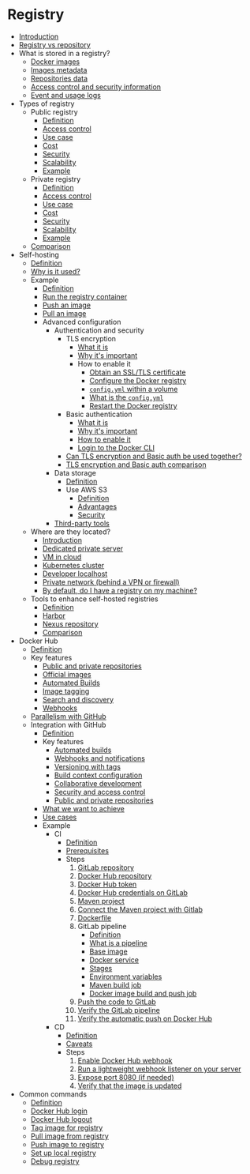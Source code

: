 # Registry

- [Introduction](intro/intro.md)
- [Registry vs repository](registry-vs-repo/registry_vs_repo.md)
- What is stored in a registry?
  - [Docker images](what-stored/image/image.md)
  - [Images metadata](what-stored/metadata/metadata.md)
  - [Repositories data](what-stored/repository/repository.md)
  - [Access control and security information](what-stored/access-control/access_control.md)
  - [Event and usage logs](what-stored/log/log.md)
- Types of registry
  - Public registry
    - [Definition](type/public/definition/definition.md)
    - [Access control](type/public/access-control/access_control.md)
    - [Use case](type/public/use-case/use_case.md)
    - [Cost](type/public/cost/cost.md)
    - [Security](type/public/security/security.md)
    - [Scalability](type/public/scalability/scalability.md)
    - [Example](type/public/example/example.md)
  - Private registry
    - [Definition](type/private/definition/definition.md)
    - [Access control](type/private/access-control/access_control.md)
    - [Use case](type/private/use-case/use_case.md)
    - [Cost](type/private/cost/cost.md)
    - [Security](type/private/security/security.md)
    - [Scalability](type/private/scalability/scalability.md)
    - [Example](type/private/example/example.md)
  - [Comparison](type/comparison/comparison.md)
- Self-hosting
  - [Definition](self-hosting/definition/definition.md)
  - [Why is it used?](self-hosting/why-used/why_used.md)
  - Example
    - [Definition](self-hosting/example/definition/definition.md)
    - [Run the registry container](self-hosting/example/run/run.md)
    - [Push an image](self-hosting/example/push/push.md)
    - [Pull an image](self-hosting/example/pull/pull.md)
    - Advanced configuration
      - Authentication and security
        - TLS encryption
          - [What it is](self-hosting/example/advanced-config/authentication/tls-encryption/what-is/what_is.md)
          - [Why it's important](self-hosting/example/advanced-config/authentication/tls-encryption/why-important/why_important.md)
          - How to enable it
            - [Obtain an SSL/TLS certificate](self-hosting/example/advanced-config/authentication/tls-encryption/how-enable/obtain-certificate/obtain_certificate.md)
            - [Configure the Docker registry](self-hosting/example/advanced-config/authentication/tls-encryption/how-enable/configure-registry/configure_registry.md)
            - [`config.yml` within a volume](self-hosting/example/advanced-config/authentication/tls-encryption/how-enable/within-volume/within_volume.md)
            - [What is the `config.yml`](self-hosting/example/advanced-config/authentication/tls-encryption/how-enable/what-is/what_is.md)
            - [Restart the Docker registry](self-hosting/example/advanced-config/authentication/tls-encryption/how-enable/restart-registry/restart_registry.md)
        - Basic authentication
          - [What it is](self-hosting/example/advanced-config/authentication/basic-auth/what-is/what_is.md)
          - [Why it's important](self-hosting/example/advanced-config/authentication/basic-auth/why-important/why_important.md)
          - [How to enable it](self-hosting/example/advanced-config/authentication/basic-auth/how-enable/how_enable.md)
          - [Login to the Docker CLI](self-hosting/example/advanced-config/authentication/basic-auth/docker-login/docker_login.md)
        - [Can TLS encryption and Basic auth be used together?](self-hosting/example/advanced-config/authentication/used-together/used_together.md)
        - [TLS encryption and Basic auth comparison](self-hosting/example/advanced-config/authentication/comparison/comparison.md)
      - Data storage
        - [Definition](self-hosting/example/advanced-config/data-storage/definition/definition.md)
        - Use AWS S3
          - [Definition](self-hosting/example/advanced-config/data-storage/aws/definition/definition.md)
          - [Advantages](self-hosting/example/advanced-config/data-storage/aws/advantage/advantage.md)
          - [Security](self-hosting/example/advanced-config/data-storage/aws/security/security.md)
      - [Third-party tools](self-hosting/example/advanced-config/third-party/third-party.md)
  - Where are they located?
    - [Introduction](self-hosting/where-located/intro/intro.md)
    - [Dedicated private server](self-hosting/where-located/dedicated-server/dedicated_server.md)
    - [VM in cloud](self-hosting/where-located/vm-in-cloud/vm_in_cloud.md)
    - [Kubernetes cluster](self-hosting/where-located/kubernetes/kubernetes.md)
    - [Developer localhost](self-hosting/where-located/dev-localhost/dev_localhost.md)
    - [Private network (behind a VPN or firewall)](self-hosting/where-located/private-network/private_network.md)
    - [By default, do I have a registry on my machine?](self-hosting/where-located/default-registry/default_registry.md)
  - Tools to enhance self-hosted registries
    - [Definition](self-hosting/tool/definition/tool.md)
    - [Harbor](self-hosting/tool/harbor/harbor.md)
    - [Nexus repository](self-hosting/tool/nexus/nexus.md)
    - [Comparison](self-hosting/tool/comparison/comparison.md)
- Docker Hub
  - [Definition](docker-hub/definition/definition.md)
  - Key features
    - [Public and private repositories](docker-hub/key-feature/public-private/public_private.md)
    - [Official images](docker-hub/key-feature/official-image/official_image.md)
    - [Automated Builds](docker-hub/key-feature/automated-build/automated_build.md)
    - [Image tagging](docker-hub/key-feature/image-tagging/image_tagging.md)
    - [Search and discovery](docker-hub/key-feature/search-discovery/search_discovery.md)
    - [Webhooks](docker-hub/key-feature/webhook/webhook.md)
  - [Parallelism with GitHub](docker-hub/github-parallelism/github_parallelism.md)
  - Integration with GitHub
    - [Definition](docker-hub/github-integration/definition/definition.md)
    - Key features
      - [Automated builds](docker-hub/github-integration/key-feature/automated-build/automated_build.md)
      - [Webhooks and notifications](docker-hub/github-integration/key-feature/webhook/webhook.md)
      - [Versioning with tags](docker-hub/github-integration/key-feature/versioning/versioning.md)
      - [Build context configuration](docker-hub/github-integration/key-feature/build-context/build_context.md)
      - [Collaborative development](docker-hub/github-integration/key-feature/collaborative/collaborative.md)
      - [Security and access control](docker-hub/github-integration/key-feature/security/security.md)
      - [Public and private repositories](docker-hub/github-integration/key-feature/public-private/public_private.md)
    - [What we want to achieve](docker-hub/github-integration/what-achieve/what_acheive.md)
    - [Use cases](docker-hub/github-integration/use-case/use_case.md)
    - Example
      - CI
        - [Definition](docker-hub/github-integration/example/ci/definition/definition.md)
        - [Prerequisites](docker-hub/github-integration/example/ci/prerequisite/prerequisite.md)
        - Steps
          1. [GitLab repository](docker-hub/github-integration/example/ci/step/gitlab-repo/gitlab_repo.md)
          2. [Docker Hub repository](docker-hub/github-integration/example/ci/step/dockerhub-repo/dockerhub_repo.md)
          3. [Docker Hub token](docker-hub/github-integration/example/ci/step/dockerhub-token/dockerhub_token.md)
          4. [Docker Hub credentials on GitLab](docker-hub/github-integration/example/ci/step/dockerhub-credential/dockerhub_credential.md)
          5. [Maven project](docker-hub/github-integration/example/ci/step/maven-project/maven_project.md)
          6. [Connect the Maven project with Gitlab](docker-hub/github-integration/example/ci/step/connect-gitlab/connect_gitlab.md)
          7. [Dockerfile](docker-hub/github-integration/example/ci/step/dockerfile/dockerfile.md)
          8. GitLab pipeline
             - [Definition](docker-hub/github-integration/example/ci/step/gitlab-pipeline/definition/definition.md)
             - [What is a pipeline](docker-hub/github-integration/example/ci/step/gitlab-pipeline/pipeline/pipeline.md)
             - [Base image](docker-hub/github-integration/example/ci/step/gitlab-pipeline/base-image/base_image.md)
             - [Docker service](docker-hub/github-integration/example/ci/step/gitlab-pipeline/docker-service/docker_service.md)
             - [Stages](docker-hub/github-integration/example/ci/step/gitlab-pipeline/stage/stage.md)
             - [Environment variables](docker-hub/github-integration/example/ci/step/gitlab-pipeline/environment/environment.md)
             - [Maven build job](docker-hub/github-integration/example/ci/step/gitlab-pipeline/maven-build/maven_build.md)
             - [Docker image build and push job](docker-hub/github-integration/example/ci/step/gitlab-pipeline/docker-image/docker_image.md)
          9. [Push the code to GitLab](docker-hub/github-integration/example/ci/step/gitlab-push/gitlab_push.md)
          10. [Verify the GitLab pipeline](docker-hub/github-integration/example/ci/step/gitlab-verify/gitlab_verify.md)
          11. [Verify the automatic push on Docker Hub](docker-hub/github-integration/example/ci/step/dockerhub-verify/dockerhub_verify.md)
      - CD
        - [Definition](docker-hub/github-integration/example/cd/definition/definition.md)
        - [Caveats](docker-hub/github-integration/example/cd/caveat/caveat.md)
        - Steps
          1. [Enable Docker Hub webhook](docker-hub/github-integration/example/cd/step/enable-webhook/enable_webhook.md)
          2. [Run a lightweight webhook listener on your server](docker-hub/github-integration/example/cd/step/run-webhook/run_webhook.md)
          3. [Expose port 8080 (if needed)](docker-hub/github-integration/example/cd/step/expose/expose.md)
          4. [Verify that the image is updated](docker-hub/github-integration/example/cd/step/verify/verify.md)
- Common commands
  - [Definition](common-command/definition/definition.md)
  - [Docker Hub login](common-command/dockerhub-login/dockerhub_login.md)
  - [Docker Hub logout](common-command/dockerhub-logout/dockerhub_logout.md)
  - [Tag image for registry](common-command/tag-image/tag_image.md)
  - [Pull image from registry](common-command/pull-image/pull_image.md)
  - [Push image to registry](common-command/push-image/push_image.md)
  - [Set up local registry](common-command/setup-registry/setup_registry.md)
  - [Debug registry](common-command/debug-registry/debug_registry.md)
